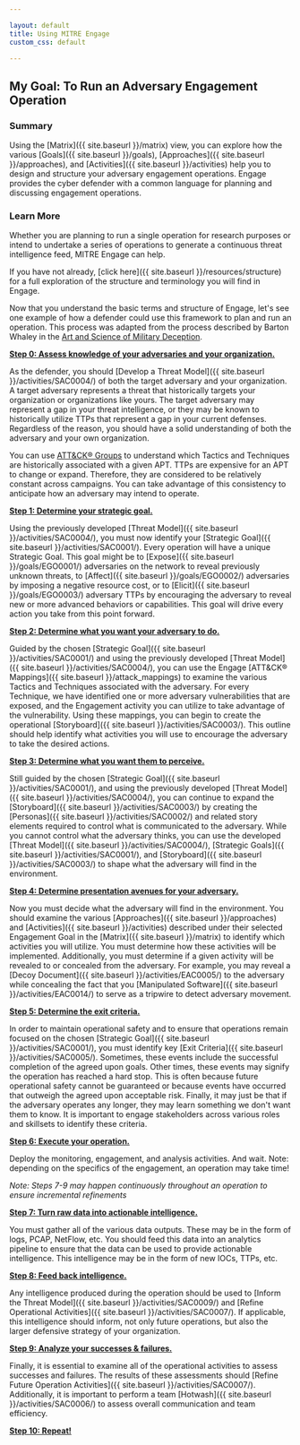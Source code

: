 ```yaml
---

layout: default
title: Using MITRE Engage
custom_css: default

---
```


## My Goal: To Run an Adversary Engagement Operation

### Summary 
Using the [Matrix]({{ site.baseurl }}/matrix) view, you can explore how the various [Goals]({{ site.baseurl }}/goals), [Approaches]({{ site.baseurl }}/approaches), and [Activities]({{ site.baseurl }}/activities) help you to design and structure your adversary engagement operations. Engage provides the cyber defender with a common language for planning and discussing engagement operations.

### Learn More
Whether you are planning to run a single operation for research purposes or intend to undertake a series of operations to generate a continuous threat intelligence feed, MITRE Engage can help. 

If you have not already, [click here]({{ site.baseurl }}/resources/structure) for a full exploration of the structure and terminology you will find in Engage.

Now that you understand the basic terms and structure of Engage, let's see one example of how a defender could use this framework to plan and run an operation. This process was adapted from the process described by Barton Whaley in the [Art and Science of Military Deception](https://www.amazon.com/Military-Deception-Intelligence-Information-Operations/dp/1608075516).


<u><b>Step 0: Assess knowledge of your adversaries and your organization.</b></u>

As the defender, you should [Develop a Threat Model]({{ site.baseurl }}/activities/SAC0004/) of both the target adversary and your organization. A target adversary represents a threat that historically targets your organization or organizations like yours. The target adversary may represent a gap in your threat intelligence, or they may be known to historically utilize TTPs that represent a gap in your current defenses. Regardless of the reason, you should have a solid understanding of both the adversary and your own organization. 

You can use [ATT&CK® Groups](https://attack.mitre.org/groups/) to understand which Tactics and Techniques are historically associated with a given APT. TTPs are expensive for an APT to change or expand. Therefore, they are considered to be relatively constant across campaigns. You can take advantage of this consistency to anticipate how an adversary may intend to operate.

<u><b>Step 1: Determine your strategic goal.</b></u>

Using the previously developed [Threat Model]({{ site.baseurl }}/activities/SAC0004/), you must now identify your [Strategic Goal]({{ site.baseurl }}/activities/SAC0001/). Every operation will have a unique Strategic Goal. This goal might be to [Expose]({{ site.baseurl }}/goals/EGO0001/) adversaries on the network to reveal previously unknown threats, to [Affect]({{ site.baseurl }}/goals/EGO0002/) adversaries by imposing a negative resource cost, or to [Elicit]({{ site.baseurl }}/goals/EGO0003/) adversary TTPs by encouraging the adversary to reveal new or more advanced behaviors or capabilities. This goal will drive every action you take from this point forward. 

<u><b>Step 2: Determine what you want your adversary to do.</b></u>

Guided by the chosen [Strategic Goal]({{ site.baseurl }}/activities/SAC0001/) and using the previously developed [Threat Model]({{ site.baseurl }}/activities/SAC0004/), you can use the Engage [ATT&CK® Mappings]({{ site.baseurl }}/attack_mappings) to examine the various Tactics and Techniques associated with the adversary. For every Technique, we have identified one or more adversary vulnerabilities that are exposed, and the Engagement activity you can utilize to take advantage of the vulnerability. Using these mappings, you can begin to create the operational [Storyboard]({{ site.baseurl }}/activities/SAC0003/). This outline should help identify what activities you will use to encourage the adversary to take the desired actions.

<u><b>Step 3: Determine what you want them to perceive.</b></u>

Still guided by the chosen [Strategic Goal]({{ site.baseurl }}/activities/SAC0001/), and using the previously developed [Threat Model]({{ site.baseurl }}/activities/SAC0004/), you can continue to expand the [Storyboard]({{ site.baseurl }}/activities/SAC0003/) by creating the [Personas]({{ site.baseurl }}/activities/SAC0002/) and related story elements required to control what is communicated to the adversary. While you cannot control what the adversary thinks, you can use the developed [Threat Model]({{ site.baseurl }}/activities/SAC0004/), [Strategic Goals]({{ site.baseurl }}/activities/SAC0001/), and [Storyboard]({{ site.baseurl }}/activities/SAC0003/) to shape what the adversary will find in the environment. 

<u><b>Step 4: Determine presentation avenues for your adversary.</b></u>

Now you must decide what the adversary will find in the environment. You should examine the various [Approaches]({{ site.baseurl }}/approaches) and [Activities]({{ site.baseurl }}/activities) described under their selected Engagement Goal in the [Matrix]({{ site.baseurl }}/matrix) to identify which activities you will utilize. You must determine how these activities will be implemented. Additionally, you must determine if a given activity will be revealed to or concealed from the adversary. For example, you may reveal a [Decoy Document]({{ site.baseurl }}/activities/EAC0005/) to the adversary while concealing the fact that you [Manipulated Software]({{ site.baseurl }}/activities/EAC0014/) to serve as a tripwire to detect adversary movement.

<u><b>Step 5: Determine the exit criteria.</b></u>

In order to maintain operational safety and to ensure that operations remain focused on the chosen [Strategic Goal]({{ site.baseurl }}/activities/SAC0001/), you must identify key [Exit Criteria]({{ site.baseurl }}/activities/SAC0005/). Sometimes, these events include the successful completion of the agreed upon goals. Other times, these events may signify the operation has reached a hard stop. This is often because future operational safety cannot be guaranteed or because events have occurred that outweigh the agreed upon acceptable risk. Finally, it may just be that if the adversary operates any longer, they may learn something we don't want them to know. It is important to engage stakeholders across various roles and skillsets to identify these criteria. 

<u><b>Step 6: Execute your operation.</b></u>

Deploy the monitoring, engagement, and analysis activities. And wait. Note: depending on the specifics of the engagement, an operation may take time!

*Note: Steps 7-9 may happen continuously throughout an operation to ensure incremental refinements*

<u><b>Step 7: Turn raw data into actionable intelligence.</b></u>

You must gather all of the various data outputs. These may be in the form of logs, PCAP, NetFlow, etc. You should feed this data into an analytics pipeline to ensure that the data can be used to provide actionable intelligence. This intelligence may be in the form of new IOCs, TTPs, etc. 

<u><b>Step 8: Feed back intelligence.</b></u>

Any intelligence produced during the operation should be used to [Inform the Threat Model]({{ site.baseurl }}/activities/SAC0009/) and [Refine Operational Activities]({{ site.baseurl }}/activities/SAC0007/). If applicable, this intelligence should inform, not only future operations, but also the larger defensive strategy of your organization. 

<u><b>Step 9: Analyze your successes & failures.</b></u>

Finally, it is essential to examine all of the operational activities to assess successes and failures. The results of these assessments should [Refine Future Operation Activities]({{ site.baseurl }}/activities/SAC0007/). Additionally, it is important to perform a team [Hotwash]({{ site.baseurl }}/activities/SAC0006/) to assess overall communication and team efficiency. 

<u><b>Step 10: Repeat!</b></u>
